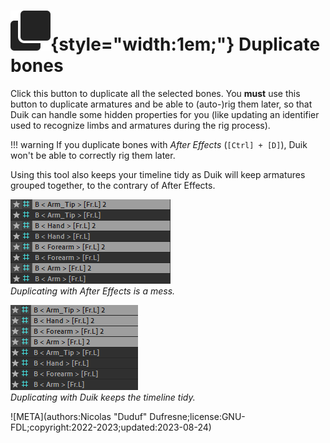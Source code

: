 # ![](../../../img/duik/icons/duplicate.svg){style="width:1em;"} Duplicate bones

Click this button to duplicate all the selected bones. You **must** use this button to duplicate armatures and be able to (auto-)rig them later, so that Duik can handle some hidden properties for you (like updating an identifier used to recognize limbs and armatures during the rig process).

!!! warning
    If you duplicate bones with *After Effects* (`[Ctrl] + [D]`), Duik won't be able to correctly rig them later.

Using this tool also keeps your timeline tidy as Duik will keep armatures grouped together, to the contrary of After Effects.

![](../../../img/duik/bones/ae_duplicate.png)  
*Duplicating with After Effects is a mess.*

![](../../../img/duik/bones/duik_duplicate.png)  
*Duplicating with Duik keeps the timeline tidy.*


![META](authors:Nicolas "Duduf" Dufresne;license:GNU-FDL;copyright:2022-2023;updated:2023-08-24)
